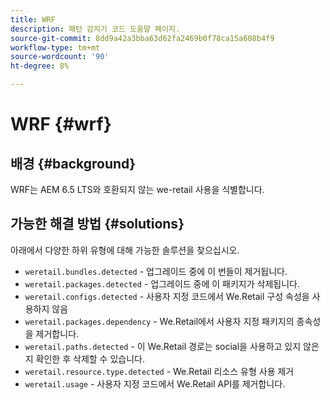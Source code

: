 ```yaml
---
title: WRF
description: 패턴 감지기 코드 도움말 페이지.
source-git-commit: 8dd9a42a3bba63d62fa2469b0f78ca15a608b4f9
workflow-type: tm+mt
source-wordcount: '90'
ht-degree: 8%

---
```


# WRF {#wrf}

## 배경 {#background}

WRF는 AEM 6.5 LTS와 호환되지 않는 we-retail 사용을 식별합니다.

<!-- Alexandru: drafting for now ## Possible implications and risks {#implications-and-risks} -->

## 가능한 해결 방법 {#solutions}

아래에서 다양한 하위 유형에 대해 가능한 솔루션을 찾으십시오.

* `weretail.bundles.detected` - 업그레이드 중에 이 번들이 제거됩니다.
* `weretail.packages.detected` - 업그레이드 중에 이 패키지가 삭제됩니다.
* `weretail.configs.detected` - 사용자 지정 코드에서 We.Retail 구성 속성을 사용하지 않음
* `weretail.packages.dependency` - We.Retail에서 사용자 지정 패키지의 종속성을 제거합니다.
* `weretail.paths.detected` - 이 We.Retail 경로는 social을 사용하고 있지 않은지 확인한 후 삭제할 수 있습니다.
* `weretail.resource.type.detected` - We.Retail 리소스 유형 사용 제거
* `weretail.usage` - 사용자 지정 코드에서 We.Retail API를 제거합니다.